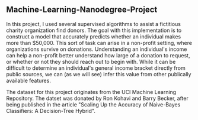 ## Machine-Learning-Nanodegree-Project

In this project, I used several supervised algorithms to assist a fictitious charity organization find donors. The goal with this implementation is to construct a model that accurately predicts whether an individual makes more than $50,000. This sort of task can arise in a non-profit setting, where organizations survive on donations.
Understanding an individual's income can help a non-profit better understand how large of a donation to request, or whether or not they should reach out to begin with. While it can be difficult to determine an individual's general income bracket directly from public sources, we can (as we will see) infer this value from other publically available features.

The dataset for this project originates from the UCI Machine Learning Repository. The datset was donated by Ron Kohavi and Barry Becker, after being published in the article "Scaling Up the Accuracy of Naive-Bayes Classifiers: A Decision-Tree Hybrid".

